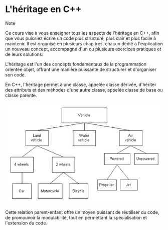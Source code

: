# L'héritage en C++

> [!NOTE]
> Ce cours vise à vous enseigner tous les aspects de l'héritage en C++, afin que vous puissiez écrire un code plus structuré, plus clair et plus facile à maintenir. Il est organisé en plusieurs chapitres, chacun dédié à l'explication un nouveau concept, accompagné d'un ou plusieurs exercices pratiques et de leurs solutions.

L'héritage est l'un des concepts fondamentaux de la programmation orientée objet, offrant une manière puissante de structurer et d'organiser son code.

En C++, l'héritage permet à une classe, appelée classe dérivée, d'hériter des attributs et des méhodes d'une autre classe, appelée classe de base ou classe parente.

![Example of inheritance diagram](assets/inheritance-diagram-example.png)

Cette relation parent-enfant offre un moyen puissant de réutiliser du code, de promouvoir la modulabilité, tout en permettant la spécialisation et l'extension du code.

